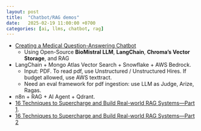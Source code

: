 ```yaml
---
layout: post
title:  "Chatbot/RAG demos"
date:   2025-02-19 11:00:00 +0700
categories: [ai, llms, chatbot, rag]
---
```


- [Creating a Medical Question-Answering Chatbot](https://www.marktechpost.com/2025/02/02/creating-a-medical-question-answering-chatbot-using-open-source-biomistral-llm-langchain-chromas-vector-storage-and-rag-a-step-by-step-guide/)
  -  Using Open-Source **BioMistral LLM**, **LangChain**, **Chroma’s Vector Storage**, and RAG
- LangChain + Mongo Atlas Vector Search + Snowflake + AWS Bedrock.
  - Input: PDF. To read pdf, use Unstructured / Unstructured Hires. If budget allowed, use AWS texttract.
  - Need an eval framework for pdf ingestion: use LLM as Judge, Arize, Ragas.
- n8n + RAG + AI Agent + Qdrant.
- [16 Techniques to Supercharge and Build Real-world RAG Systems—Part 1](https://www.dailydoseofds.com/16-techniques-to-supercharge-and-build-real-world-rag-systems-part-1/).
- [16 Techniques to Supercharge and Build Real-world RAG Systems—Part 2](https://www.dailydoseofds.com/16-techniques-to-supercharge-and-build-real-world-rag-systems-part-2/)
